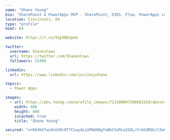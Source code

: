 ```yaml
---
name: "Shane Young"
bio: "SharePoint & PowerApps MVP - SharePoint, O365, Flow, PowerApps consulting? @PowerApps911 | Pure Snark? You found it."
location: Cincinnati, OH
type: "profile"
heat: 64

website: https://t.co/91p5BQ3pUe

twitter:
  username: ShanesCows
  url: https://twitter.com/ShanesCows
  followers: 15498

linkedin:
  url: https://www.linkedin.com/in/cincyshane

topics:
  - Power Apps

images:
  - url: https://pbs.twimg.com/profile_images/713100007398883329/qUzvsvQ3_400x400.jpg
    width: 400
    height: 400
    isCached: true
    title: "Shane Young"

secured: "v+K64kX7wz8nGV8r8T7CiuydLiUPAUbNg7u0bt5iMca3IAL/VrASdRQCct3o6nxMpFjKRQUX2xclIQajkyThvojFhvL9QT/EKWlpdBGog/7YzxH7qzllrN7b/4jzdZLJopp/4p8T+ZvMyfFNNIQYHJg0yreQA7i5xGNJcB7Lbs0EBdxVJUZBkdVHNmHTvFWrTkbMAdFXDDo/7g0Crrve84fogAo8BJ5npcdkLzcz/XMJ9zN4pmJopqqyfq2ywPCE/fpzKbc/izQKuNyJySElhFzxfP1w7UiiYuCXpXWuumoBzBeY/+gmSa5mCzGBaR+vPwCKrIJSDLEMePQ274sks+69eJt/ErEwZrwKuNVDrn39uCC938daGSI69SmQLFOky34uR9bMibQDIahjxt+nEFL+Mo3APLhMgAhoNVmtOgQ=;XPDU8iTumufDiIZKi6mWKA=="
---
```


